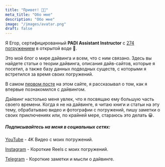 ```yaml
---
title: "Привет! 👋🏼"
meta_title: "Обо мне"
description: "Обо мне"
image: "/images/avatar.png"
draft: false
---
```


Я Егор, сертифицированный **PADI Assistant Instructor** с <u>274 погружением</u> в открытой воде 🤿.

Это мой блог о мире дайвинга и всем, что с ним связано. Здесь вы найдете статьи о теории дайвинга, описания дайв-сайтов, которые я посетил, а также базу данных подводных существ, с которыми я встретился за время своих погружений.

В самом [первом посте](/blog/first-post/) на этом сайте, я рассказывал о том, как я впервые познакомился с дайвингом.

Дайвинг настолько меня увлек, что я посвящаю ему большую часть своего времени. Когда я не на дайвинге, я читаю книги и статьи на эту тему, обрабатываю видео и фотографии с погружений, пишу заметки о своих приключениях или, по крайней мере, стараюсь это делать 😀.

##### Подписывайтесь на меня в социальных сетях:
        
<i class="fa-brands fa-youtube" style="color: #ff0505;"></i> [YouTube](https://www.youtube.com/@diversnotes) - 4K Видео с моих погружений.

<i class="fab fa-instagram" style="color: #fb65a1;"></i> [Instagram](https://www.instagram.com/diver_egor?igshid=OGQ5ZDc2ODk2ZA%3D%3D) - Короткие Reels с моих погружений.

<i class="fa-brands fa-telegram" style="color: #74C0FC;"></i>  [Telegram](https://t.me/diversnotes) - Короткие заметки и мысли о дайвинге.

